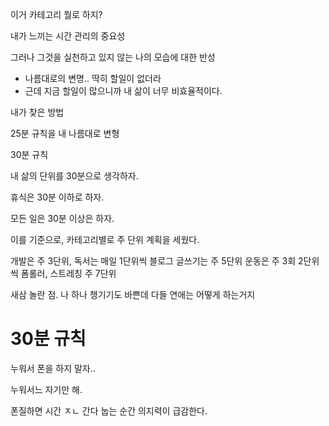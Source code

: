 이거 카테고리 뭘로 하지?

내가 느끼는 시간 관리의 중요성

그러나 그것을 실천하고 있지 않는 나의 모습에 대한 반성

- 나름대로의 변명.. 딱히 할일이 없더라
- 근데 지금 할일이 많으니까 내 삶이 너무 비효율적이다.

내가 찾은 방법

25분 규칙을 내 나름대로 변형

30분 규칙

내 삶의 단위를 30분으로 생각하자.

휴식은 30분 이하로 하자.

모든 일은 30분 이상은 하자.

이를 기준으로, 카테고리별로 주 단위 계획을 세웠다.

개발은 주 3단위,
독서는 매일 1단위씩
블로그 글쓰기는 주 5단위
운동은 주 3회 2단위씩
폼롤러, 스트레칭 주 7단위


새삼 놀란 점. 나 하나 챙기기도 바쁜데 다들 연애는 어떻게 하는거지

# 

# 30분 규칙

누워서 폰을 하지 말자..

누워서느 자기만 해.

폰질하면 시간 ㅈㄴ 간다
눕는 순간 의지력이 급감한다.
